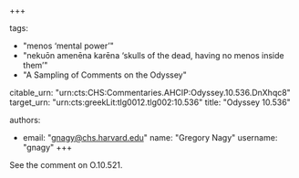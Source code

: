 +++

tags:
- "menos ‘mental power’"
- "nekuōn amenēna karēna ‘skulls of the dead, having no menos inside them’"
- "A Sampling of Comments on the Odyssey"

citable_urn: "urn:cts:CHS:Commentaries.AHCIP:Odyssey.10.536.DnXhqc8"
target_urn: "urn:cts:greekLit:tlg0012.tlg002:10.536"
title: "Odyssey 10.536"

authors:
- email: "gnagy@chs.harvard.edu"
  name: "Gregory Nagy"
  username: "gnagy"
+++

<p>See the comment on O.10.521. </p>